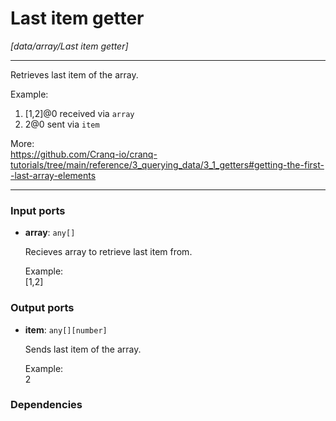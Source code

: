 # Last item getter

_[data/array/Last item getter]_

---

Retrieves last item of the array.  
  
Example:  
1. [1,2]@0 received via `array`  
2. 2@0 sent via `item`  
  
More:  
https://github.com/Cranq-io/cranq-tutorials/tree/main/reference/3_querying_data/3_1_getters#getting-the-first--last-array-elements  

---

### Input ports

* __array__: ` any[] `


    Recieves array to retrieve last item from.  
      
    Example:  
    [1,2]  

### Output ports

* __item__: ` any[][number] `


    Sends last item of the array.  
      
    Example:  
    2  

### Dependencies




